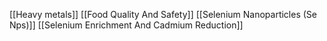 [[Heavy metals]]
[[Food Quality And Safety]]
[[Selenium Nanoparticles (Se Nps)]]
[[Selenium Enrichment And Cadmium Reduction]]
